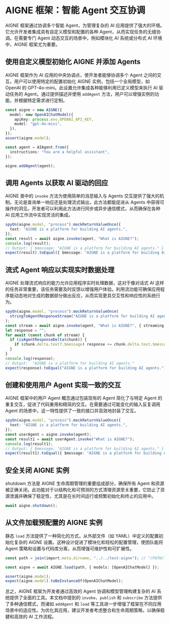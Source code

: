 # AIGNE 框架：智能 Agent 交互协调

AIGNE 框架通过协调多个智能 Agent，为管理复杂的 AI 应用提供了强大的环境。它允许开发者集成具有自定义模型和配置的各种 Agent，从而实现任务的无缝协调。在需要专门 Agent 动态交互的场景中，例如模块化 AI 系统或分布式 AI 环境中，AIGNE 框架尤为重要。

## 使用自定义模型初始化 AIGNE 并添加 Agents

AIGNE 框架作为 AI 应用的中央协调点，使开发者能够协调多个 Agent 之间的交互。用户可以使用特定的配置初始化 AIGNE 实例，包括一个全局模型，如 OpenAI 的 GPT-4o-mini。此设置允许集成各种能够利用已定义模型来执行 AI 驱动任务的 Agent。通过提供描述并使用 `addAgent` 方法，用户可以增强实例的功能，并根据特定需求进行定制。

```ts file="/Users/chao/Projects/blocklet/aigne-framework/docs-examples/test/concepts/aigne.test.ts" region="example-aigne-basic-create-aigne"
const aigne = new AIGNE({
  model: new OpenAIChatModel({
    apiKey: process.env.OPENAI_API_KEY,
    model: "gpt-4o-mini",
  }),
});
assert(aigne.model);

const agent = AIAgent.from({
  instructions: "You are a helpful assistant",
});

aigne.addAgent(agent);
```

## 调用 Agents 以获取 AI 驱动的回应

AIGNE 类中的 `invoke` 方法为使用简单的消息输入与 Agents 交互提供了强大的机制。无论是查询单一响应还是处理流式输出，此方法都能促进从 Agents 中获得可操作的洞见。开发者可以利用此方法进行同步或异步通信模式，从而确保在各种 AI 应用工作流中实现灵活的集成。

```ts file="/Users/chao/Projects/blocklet/aigne-framework/docs-examples/test/concepts/aigne.test.ts" region="example-aigne-basic-invoke-agent"
spyOn(aigne.model, "process").mockReturnValueOnce({
  text: "AIGNE is a platform for building AI agents.",
});
const result = await aigne.invoke(agent, "What is AIGNE?");
console.log(result);
// Output: { $message: "AIGNE is a platform for building AI agents." }
expect(result).toEqual({ $message: "AIGNE is a platform for building AI agents." });
```

## 流式 Agent 响应以实现实时数据处理

AIGNE 处理流式响应的能力允许应用程序实时处理数据，这对于像对话式 AI 这样的任务非常重要，该任务需要及时反馈以增强用户体验。利用流功能可确保应用程序能动态地对生成的数据部分做出反应，从而实现更具交互性和响应性的系统行为。

```ts file="/Users/chao/Projects/blocklet/aigne-framework/docs-examples/test/concepts/aigne.test.ts" region="example-aigne-basic-invoke-agent-streaming"
spyOn(aigne.model, "process").mockReturnValueOnce(
  stringToAgentResponseStream("AIGNE is a platform for building AI agents."),
);
const stream = await aigne.invoke(agent, "What is AIGNE?", { streaming: true });
let response = "";
for await (const chunk of stream) {
  if (isAgentResponseDelta(chunk)) {
    if (chunk.delta.text?.$message) response += chunk.delta.text.$message;
  }
}
console.log(response);
// Output:  "AIGNE is a platform for building AI agents."
expect(response).toEqual("AIGNE is a platform for building AI agents.");
```

## 创建和使用用户 Agent 实现一致的交互

AIGNE 框架中的用户 Agent 概念通过包装现有的 Agent 简化了与特定 Agent 的重复交互，促进了代码重用和精简的交互。在需要通过可能变化的输入反复调用 Agent 的场景中，这一特性提供了一致的接口并高效地封装了交互。

```ts file="/Users/chao/Projects/blocklet/aigne-framework/docs-examples/test/concepts/aigne.test.ts" region="example-aigne-basic-invoke-agent-user-agent"
spyOn(aigne.model, "process").mockReturnValueOnce({
  text: "AIGNE is a platform for building AI agents.",
});
const userAgent = aigne.invoke(agent);
const result1 = await userAgent.invoke("What is AIGNE?");
console.log(result1);
// Output: { $message: "AIGNE is a platform for building AI agents." }
expect(result1).toEqual({ $message: "AIGNE is a platform for building AI agents." });
```

## 安全关闭 AIGNE 实例

shutdown 方法是 AIGNE 生命周期管理的重要组成部分，确保所有 Agent 和资源被正确关闭。此功能对于以结构化和可预测的方式清理资源至关重要，它防止了资源泄漏并确保了稳定性，尤其是在长时间运行或频繁初始化和终止的应用中。

```ts file="/Users/chao/Projects/blocklet/aigne-framework/docs-examples/test/concepts/aigne.test.ts" region="example-aigne-basic-shutdown"
await aigne.shutdown();
```

## 从文件加载预配置的 AIGNE 实例

静态 `load` 方法提供了一种简化的方式，从外部文件（如 YAML）中定义的配置初始化复杂的 AIGNE 设置。这种设计促进了模块化和轻松的配置管理，使团队能将 Agent 策略和设置与代码库分离，从而增强可维护性和可扩展性。

```ts file="/Users/chao/Projects/blocklet/aigne-framework/docs-examples/test/concepts/aigne.test.ts" region="example-aigne-load"
const path = join(import.meta.dirname, "../../test-aigne"); // "/PATH/TO/AIGNE_PROJECT";

const aigne = await AIGNE.load(path, { models: [OpenAIChatModel] });

assert(aigne.model);
expect(aigne.model).toBeInstanceOf(OpenAIChatModel);
```

总之，AIGNE 框架为开发者通过高效的 Agent 协调和模型管理构建复杂的 AI 系统提供了全面的工具。本文档中提到的 `invoke`、`publish` 和 `subscribe` 方法提供了多种通信模式，而诸如 `addAgent` 和 `load` 等工具进一步增强了框架在不同应用场景中的适应性。为优化其应用，建议开发者考虑整合和生命周期策略，以确保稳健和高效的 AI 工作流程。